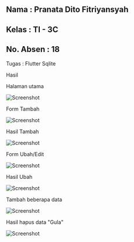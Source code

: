 ## Nama      : Pranata Dito Fitriyansyah
## Kelas     : TI - 3C
## No. Absen : 18

Tugas : Flutter Sqlite

Hasil

Halaman utama

![Screenshot](images/1.jpeg)

Form Tambah

![Screenshot](images/2.jpeg)


Hasil Tambah

![Screenshot](images/3.jpeg)


Form Ubah/Edit

![Screenshot](images/4.jpeg)


Hasil Ubah

![Screenshot](images/5.jpeg)


Tambah beberapa data

![Screenshot](images/6.jpeg)


Hasil hapus data "Gula"

![Screenshot](images/7.jpeg)
